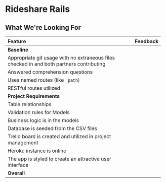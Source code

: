 # Rideshare Rails
## What We're Looking For

Feature | Feedback
:------------- | :-------------
**Baseline** |
Appropriate git usage with no extraneous files checked in and both partners contributing |
Answered comprehension questions |
Uses named routes (like `_path`) |
RESTful routes utilized |
**Project Requirements** |
Table relationships |
Validation rules for Models |
Business logic is in the models |
Database is seeded from the CSV files |
Trello board is created and utilized in project management |
Heroku instance is online |
The app is styled to create an attractive user interface |
**Overall** |
